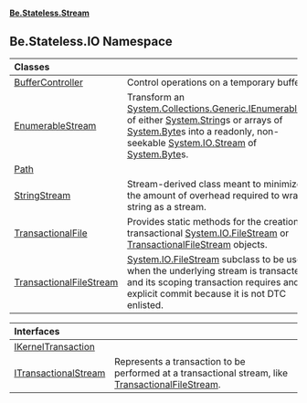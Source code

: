 #### [Be.Stateless.Stream](README.md 'README')

## Be.Stateless.IO Namespace

| Classes | |
| :--- | :--- |
| [BufferController](BufferController.md 'Be.Stateless.IO.BufferController') | Control operations on a temporary buffer. |
| [EnumerableStream](EnumerableStream.md 'Be.Stateless.IO.EnumerableStream') | Transform an [System.Collections.Generic.IEnumerable&lt;&gt;](https://docs.microsoft.com/en-us/dotnet/api/System.Collections.Generic.IEnumerable-1 'System.Collections.Generic.IEnumerable`1') of either [System.String](https://docs.microsoft.com/en-us/dotnet/api/System.String 'System.String')s or arrays of [System.Byte](https://docs.microsoft.com/en-us/dotnet/api/System.Byte 'System.Byte')s into a readonly, non-seekable [System.IO.Stream](https://docs.microsoft.com/en-us/dotnet/api/System.IO.Stream 'System.IO.Stream') of [System.Byte](https://docs.microsoft.com/en-us/dotnet/api/System.Byte 'System.Byte')s. |
| [Path](Path.md 'Be.Stateless.IO.Path') | |
| [StringStream](StringStream.md 'Be.Stateless.IO.StringStream') | Stream-derived class meant to minimize the amount of overhead required to wrap a string as a stream. |
| [TransactionalFile](TransactionalFile.md 'Be.Stateless.IO.TransactionalFile') | Provides static methods for the creation of transactional [System.IO.FileStream](https://docs.microsoft.com/en-us/dotnet/api/System.IO.FileStream 'System.IO.FileStream') or [TransactionalFileStream](TransactionalFileStream.md 'Be.Stateless.IO.TransactionalFileStream') objects. |
| [TransactionalFileStream](TransactionalFileStream.md 'Be.Stateless.IO.TransactionalFileStream') | [System.IO.FileStream](https://docs.microsoft.com/en-us/dotnet/api/System.IO.FileStream 'System.IO.FileStream') subclass to be used when the underlying stream is transacted and its scoping transaction             requires and explicit commit because it is not DTC enlisted. |

| Interfaces | |
| :--- | :--- |
| [IKernelTransaction](IKernelTransaction.md 'Be.Stateless.IO.IKernelTransaction') | |
| [ITransactionalStream](ITransactionalStream.md 'Be.Stateless.IO.ITransactionalStream') | Represents a transaction to be performed at a transactional stream, like [TransactionalFileStream](TransactionalFileStream.md 'Be.Stateless.IO.TransactionalFileStream'). |
